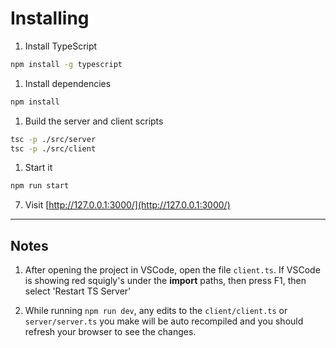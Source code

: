 # Installing

1. Install TypeScript

```bash
npm install -g typescript
```

1. Install dependencies
```bash
npm install
```

1. Build the server and client scripts
```bash
tsc -p ./src/server
tsc -p ./src/client
```

1. Start it
```bash
npm run start
```

7. Visit
[http://127.0.0.1:3000/](http://127.0.0.1:3000/)


---

## Notes

1. After opening the project in VSCode, open the file `client.ts`. If VSCode is showing red squigly's under the **import** paths, then press F1, then select 'Restart TS Server'


2. While running `npm run dev`, any edits to the `client/client.ts` or `server/server.ts` you make will be auto recompiled and you should refresh your browser to see the changes.


